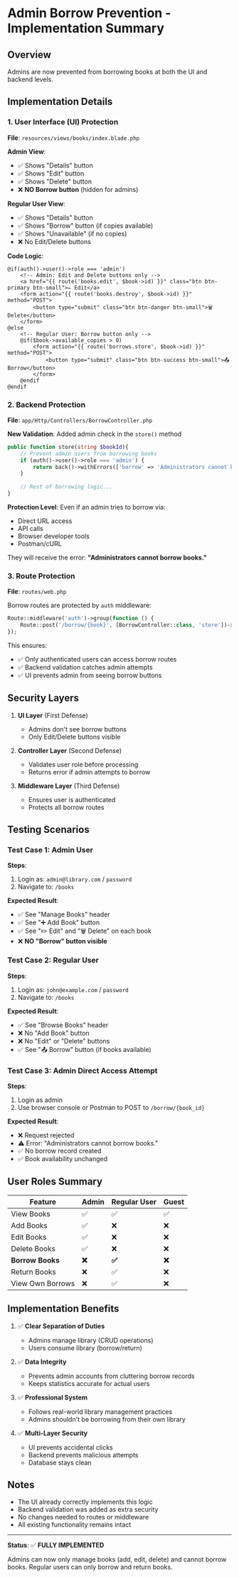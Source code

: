 # Admin Borrow Prevention - Implementation Summary

## Overview
Admins are now prevented from borrowing books at both the UI and backend levels.

## Implementation Details

### 1. User Interface (UI) Protection
**File**: `resources/views/books/index.blade.php`

**Admin View**:
- ✅ Shows "Details" button
- ✅ Shows "Edit" button
- ✅ Shows "Delete" button
- ❌ **NO Borrow button** (hidden for admins)

**Regular User View**:
- ✅ Shows "Details" button
- ✅ Shows "Borrow" button (if copies available)
- ✅ Shows "Unavailable" (if no copies)
- ❌ No Edit/Delete buttons

**Code Logic**:
```blade
@if(auth()->user()->role === 'admin')
    <!-- Admin: Edit and Delete buttons only -->
    <a href="{{ route('books.edit', $book->id) }}" class="btn btn-primary btn-small">✏️ Edit</a>
    <form action="{{ route('books.destroy', $book->id) }}" method="POST">
        <button type="submit" class="btn btn-danger btn-small">🗑️ Delete</button>
    </form>
@else
    <!-- Regular User: Borrow button only -->
    @if($book->available_copies > 0)
        <form action="{{ route('borrows.store', $book->id) }}" method="POST">
            <button type="submit" class="btn btn-success btn-small">📤 Borrow</button>
        </form>
    @endif
@endif
```

### 2. Backend Protection
**File**: `app/Http/Controllers/BorrowController.php`

**New Validation**: Added admin check in the `store()` method

```php
public function store(string $bookId){
    // Prevent admin users from borrowing books
    if (auth()->user()->role === 'admin') {
        return back()->withErrors(['borrow' => 'Administrators cannot borrow books.']);
    }
    
    // Rest of borrowing logic...
}
```

**Protection Level**: Even if an admin tries to borrow via:
- Direct URL access
- API calls
- Browser developer tools
- Postman/cURL

They will receive the error: **"Administrators cannot borrow books."**

### 3. Route Protection
**File**: `routes/web.php`

Borrow routes are protected by `auth` middleware:
```php
Route::middleware('auth')->group(function () {
    Route::post('/borrow/{book}', [BorrowController::class, 'store'])->name('borrows.store');
});
```

This ensures:
- ✅ Only authenticated users can access borrow routes
- ✅ Backend validation catches admin attempts
- ✅ UI prevents admin from seeing borrow buttons

## Security Layers

1. **UI Layer** (First Defense)
   - Admins don't see borrow buttons
   - Only Edit/Delete buttons visible

2. **Controller Layer** (Second Defense)
   - Validates user role before processing
   - Returns error if admin attempts to borrow

3. **Middleware Layer** (Third Defense)
   - Ensures user is authenticated
   - Protects all borrow routes

## Testing Scenarios

### Test Case 1: Admin User
**Steps**:
1. Login as: `admin@library.com` / `password`
2. Navigate to: `/books`

**Expected Result**:
- ✅ See "Manage Books" header
- ✅ See "➕ Add Book" button
- ✅ See "✏️ Edit" and "🗑️ Delete" on each book
- ❌ **NO "Borrow" button visible**

### Test Case 2: Regular User
**Steps**:
1. Login as: `john@example.com` / `password`
2. Navigate to: `/books`

**Expected Result**:
- ✅ See "Browse Books" header
- ❌ No "Add Book" button
- ❌ No "Edit" or "Delete" buttons
- ✅ See "📤 Borrow" button (if books available)

### Test Case 3: Admin Direct Access Attempt
**Steps**:
1. Login as admin
2. Use browser console or Postman to POST to `/borrow/{book_id}`

**Expected Result**:
- ❌ Request rejected
- ⚠️ Error: "Administrators cannot borrow books."
- ✅ No borrow record created
- ✅ Book availability unchanged

## User Roles Summary

| Feature | Admin | Regular User | Guest |
|---------|-------|--------------|-------|
| View Books | ✅ | ✅ | ✅ |
| Add Books | ✅ | ❌ | ❌ |
| Edit Books | ✅ | ❌ | ❌ |
| Delete Books | ✅ | ❌ | ❌ |
| **Borrow Books** | **❌** | **✅** | **❌** |
| Return Books | ❌ | ✅ | ❌ |
| View Own Borrows | ❌ | ✅ | ❌ |

## Implementation Benefits

1. ✅ **Clear Separation of Duties**
   - Admins manage library (CRUD operations)
   - Users consume library (borrow/return)

2. ✅ **Data Integrity**
   - Prevents admin accounts from cluttering borrow records
   - Keeps statistics accurate for actual users

3. ✅ **Professional System**
   - Follows real-world library management practices
   - Admins shouldn't be borrowing from their own library

4. ✅ **Multi-Layer Security**
   - UI prevents accidental clicks
   - Backend prevents malicious attempts
   - Database stays clean

## Notes

- The UI already correctly implements this logic
- Backend validation was added as extra security
- No changes needed to routes or middleware
- All existing functionality remains intact

---

**Status**: ✅ **FULLY IMPLEMENTED**

Admins can now only manage books (add, edit, delete) and cannot borrow books. Regular users can only borrow and return books.
